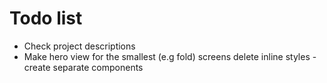 # Todo list

* Check project descriptions
* Make hero view for the smallest (e.g fold) screens delete inline styles - create separate components

